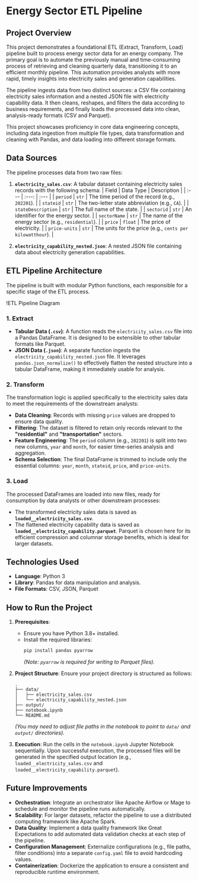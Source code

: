 # Energy Sector ETL Pipeline

## Project Overview

This project demonstrates a foundational ETL (Extract, Transform, Load) pipeline built to process energy sector data for an energy company. The primary goal is to automate the previously manual and time-consuming process of retrieving and cleaning quarterly data, transitioning it to an efficient monthly pipeline. This automation provides analysts with more rapid, timely insights into electricity sales and generation capabilities.

The pipeline ingests data from two distinct sources: a CSV file containing electricity sales information and a nested JSON file with electricity capability data. It then cleans, reshapes, and filters the data according to business requirements, and finally loads the processed data into clean, analysis-ready formats (CSV and Parquet).

This project showcases proficiency in core data engineering concepts, including data ingestion from multiple file types, data transformation and cleaning with Pandas, and data loading into different storage formats.

## Data Sources

The pipeline processes data from two raw files:

1.  **`electricity_sales.csv`**: A tabular dataset containing electricity sales records with the following schema:
    | Field | Data Type | Description |
    | :--- | :---: | :--- |
    | `period` | `str` | The time period of the record (e.g., `202201`). |
    | `stateid` | `str` | The two-letter state abbreviation (e.g., `CA`). |
    | `stateDescription` | `str` | The full name of the state. |
    | `sectorid` | `str` | An identifier for the energy sector. |
    | `sectorName` | `str` | The name of the energy sector (e.g., `residential`). |
    | `price` | `float` | The price of electricity. |
    | `price-units` | `str` | The units for the price (e.g., `cents per kilowatthour`). |

2.  **`electricity_capability_nested.json`**: A nested JSON file containing data about electricity generation capabilities.

## ETL Pipeline Architecture

The pipeline is built with modular Python functions, each responsible for a specific stage of the ETL process.

!ETL Pipeline Diagram <!-- You can replace image.png with a diagram you create -->

### 1. Extract

-   **Tabular Data (`.csv`)**: A function reads the `electricity_sales.csv` file into a Pandas DataFrame. It is designed to be extensible to other tabular formats like Parquet.
-   **JSON Data (`.json`)**: A separate function ingests the `electricity_capability_nested.json` file. It leverages `pandas.json_normalize()` to effectively flatten the nested structure into a tabular DataFrame, making it immediately usable for analysis.

### 2. Transform

The transformation logic is applied specifically to the electricity sales data to meet the requirements of the downstream analysts:

-   **Data Cleaning**: Records with missing `price` values are dropped to ensure data quality.
-   **Filtering**: The dataset is filtered to retain only records relevant to the **"residential"** and **"transportation"** sectors.
-   **Feature Engineering**: The `period` column (e.g., `202201`) is split into two new columns, `year` and `month`, for easier time-series analysis and aggregation.
-   **Schema Selection**: The final DataFrame is trimmed to include only the essential columns: `year`, `month`, `stateid`, `price`, and `price-units`.

### 3. Load

The processed DataFrames are loaded into new files, ready for consumption by data analysts or other downstream processes:

-   The transformed electricity sales data is saved as **`loaded__electricity_sales.csv`**.
-   The flattened electricity capability data is saved as **`loaded__electricity_capability.parquet`**. Parquet is chosen here for its efficient compression and columnar storage benefits, which is ideal for larger datasets.

## Technologies Used

-   **Language**: Python 3
-   **Library**: Pandas for data manipulation and analysis.
-   **File Formats**: CSV, JSON, Parquet

## How to Run the Project

1.  **Prerequisites**:
    -   Ensure you have Python 3.8+ installed.
    -   Install the required libraries:
        ```bash
        pip install pandas pyarrow
        ```
        *(Note: `pyarrow` is required for writing to Parquet files).*

2.  **Project Structure**:
    Ensure your project directory is structured as follows:
    ```
    .
    ├── data/
    │   ├── electricity_sales.csv
    │   └── electricity_capability_nested.json
    ├── output/
    ├── notebook.ipynb
    └── README.md
    ```
    *(You may need to adjust file paths in the notebook to point to `data/` and `output/` directories).*

3.  **Execution**:
    Run the cells in the `notebook.ipynb` Jupyter Notebook sequentially. Upon successful execution, the processed files will be generated in the specified output location (e.g., `loaded__electricity_sales.csv` and `loaded__electricity_capability.parquet`).

## Future Improvements

-   **Orchestration**: Integrate an orchestrator like Apache Airflow or Mage to schedule and monitor the pipeline runs automatically.
-   **Scalability**: For larger datasets, refactor the pipeline to use a distributed computing framework like Apache Spark.
-   **Data Quality**: Implement a data quality framework like Great Expectations to add automated data validation checks at each step of the pipeline.
-   **Configuration Management**: Externalize configurations (e.g., file paths, filter conditions) into a separate `config.yaml` file to avoid hardcoding values.
-   **Containerization**: Dockerize the application to ensure a consistent and reproducible runtime environment.

